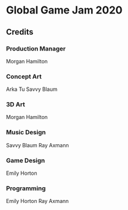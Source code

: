 # Global Game Jam 2020

## Credits

### Production Manager
Morgan Hamilton

### Concept Art
Arka Tu
Savvy Blaum

### 3D Art
Morgan Hamilton

### Music Design
Savvy Blaum
Ray Axmann

### Game Design
Emily Horton

### Programming
Emily Horton
Ray Axmann
